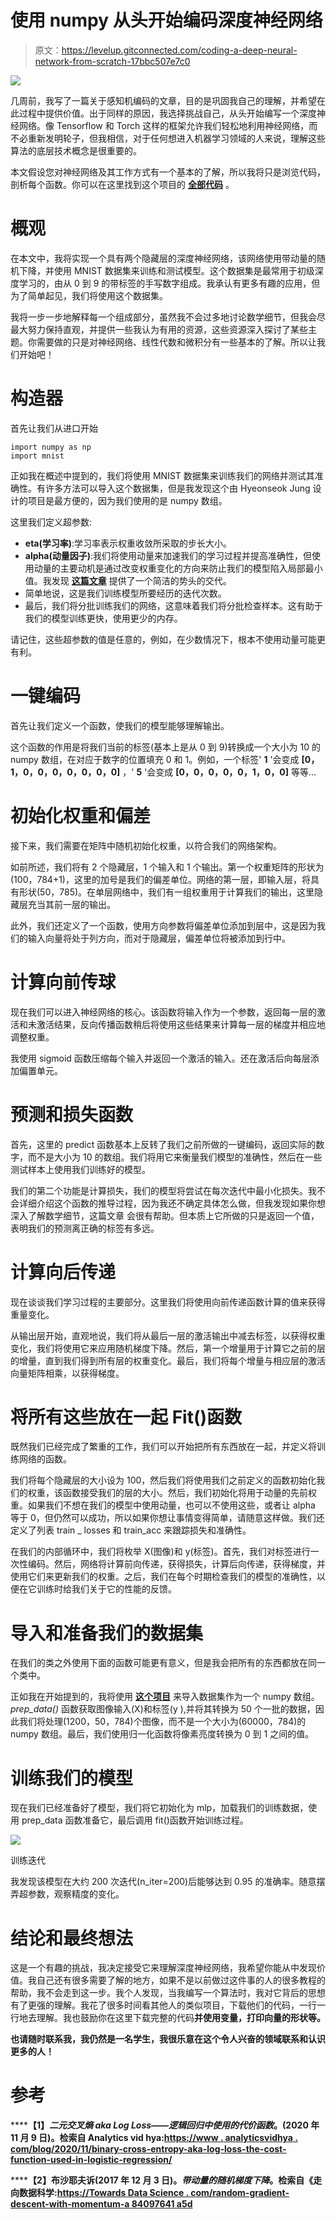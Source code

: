 # 使用 numpy 从头开始编码深度神经网络

> 原文：<https://levelup.gitconnected.com/coding-a-deep-neural-network-from-scratch-17bbc507e7c0>

![](img/0c83c52fb63f85be75bed2c049ba3f15.png)

几周前，我写了一篇关于感知机编码的文章，目的是巩固我自己的理解，并希望在此过程中提供价值。出于同样的原因，我选择挑战自己，从头开始编写一个深度神经网络。像 Tensorflow 和 Torch 这样的框架允许我们轻松地利用神经网络，而不必重新发明轮子，但我相信，对于任何想进入机器学习领域的人来说，理解这些算法的底层技术概念是很重要的。

本文假设您对神经网络及其工作方式有一个基本的了解，所以我将只是浏览代码，剖析每个函数。你可以在这里找到这个项目的 [**全部代码**](https://github.com/mohdabdin/Neural-Network-from-scratch/blob/main/MLP_using_numpy.py) 。

# 概观

在本文中，我将实现一个具有两个隐藏层的深度神经网络，该网络使用带动量的随机下降，并使用 MNIST 数据集来训练和测试模型。这个数据集是最常用于初级深度学习的，由从 0 到 9 的带标签的手写数字组成。我承认有更多有趣的应用，但为了简单起见，我们将使用这个数据集。

我将一步一步地解释每一个组成部分，虽然我不会过多地讨论数学细节，但我会尽最大努力保持直观，并提供一些我认为有用的资源，这些资源深入探讨了某些主题。你需要做的只是对神经网络、线性代数和微积分有一些基本的了解。所以让我们开始吧！

# 构造器

首先让我们从进口开始

```
import numpy as np
import mnist
```

正如我在概述中提到的，我们将使用 MNIST 数据集来训练我们的网络并测试其准确性。有许多方法可以导入这个数据集，但是我发现这个由 Hyeonseok Jung 设计的项目是最方便的，因为我们使用的是 numpy 数组。

这里我们定义超参数:

*   **eta(学习率)**:学习率表示权重收敛所采取的步长大小。
*   **alpha(动量因子)**:我们将使用动量来加速我们的学习过程并提高准确性，但使用动量的主要动机是通过改变权重变化的方向来防止我们的模型陷入局部最小值。我发现 [**这篇文章**](https://towardsdatascience.com/stochastic-gradient-descent-with-momentum-a84097641a5d) 提供了一个简洁的势头的交代。
*   简单地说，这是我们训练模型所要经历的迭代次数。
*   最后，我们将分批训练我们的网络，这意味着我们将分批检查样本。这有助于我们的模型训练更快，使用更少的内存。

请记住，这些超参数的值是任意的，例如，在少数情况下，根本不使用动量可能更有利。

# 一键编码

首先让我们定义一个函数，使我们的模型能够理解输出。

这个函数的作用是将我们当前的标签(基本上是从 0 到 9)转换成一个大小为 10 的 numpy 数组，在对应于数字的位置填充 0 和 1。例如，一个标签' **1** '会变成 **[0，1，0，0，0，0，0，0，0]** ，' **5** '会变成 **[0，0，0，0，0，1，0，0]** 等等…

# 初始化权重和偏差

接下来，我们需要在矩阵中随机初始化权重，以符合我们的网络架构。

如前所述，我们将有 2 个隐藏层，1 个输入和 1 个输出。第一个权重矩阵的形状为(100，784+1)，这里的加号是我们的偏差单位。网络的第一层，即输入层，将具有形状(50，785)。在单层网络中，我们有一组权重用于计算我们的输出，这里隐藏层充当其前一层的输出。

此外，我们还定义了一个函数，使用方向参数将偏差单位添加到层中，这是因为我们的输入向量将处于列方向，而对于隐藏层，偏差单位将被添加到行中。

# 计算向前传球

现在我们可以进入神经网络的核心。该函数将输入作为一个参数，返回每一层的激活和未激活结果，反向传播函数稍后将使用这些结果来计算每一层的梯度并相应地调整权重。

我使用 sigmoid 函数压缩每个输入并返回一个激活的输入。还在激活后向每层添加偏置单元。

# 预测和损失函数

首先，这里的 predict 函数基本上反转了我们之前所做的一键编码，返回实际的数字，而不是大小为 10 的数组。我们将用它来衡量我们模型的准确性，然后在一些测试样本上使用我们训练好的模型。

我们的第二个功能是计算损失，我们的模型将尝试在每次迭代中最小化损失。我不会详细介绍这个函数的推导过程，因为我还不确定具体怎么做，但我发现如果你想深入了解数学细节，这篇文章 会很有帮助。但本质上它所做的只是返回一个值，表明我们的预测离正确的标签有多远。

# **计算向后传递**

现在谈谈我们学习过程的主要部分。这里我们将使用向前传递函数计算的值来获得重量变化。

从输出层开始，直观地说，我们将从最后一层的激活输出中减去标签，以获得权重变化，我们将使用它来应用随机梯度下降。然后，第一个增量用于计算它之前的层的增量，直到我们得到所有层的权重变化。最后，我们将每个增量与相应层的激活向量矩阵相乘，以获得梯度。

# 将所有这些放在一起 Fit()函数

既然我们已经完成了繁重的工作，我们可以开始把所有东西放在一起，并定义将训练网络的函数。

我们将每个隐藏层的大小设为 100，然后我们将使用我们之前定义的函数初始化我们的权重，该函数接受我们的层的大小。然后，我们初始化将用于动量的先前权重。如果我们不想在我们的模型中使用动量，也可以不使用这些，或者让 alpha 等于 0，但仍然可以成功，所以如果你想让事情变得简单，请随意这样做。我们还定义了列表 train _ losses 和 train_acc 来跟踪损失和准确性。

在我们的内部循环中，我们将枚举 X(图像)和 y(标签)。首先，我们对标签进行一次性编码。然后，网络将计算前向传递，获得损失，计算后向传递，获得梯度，并使用它们来更新我们的权重。之后，我们在每个时期检查我们的模型的准确性，以便在它训练时给我们关于它的性能的反馈。

# 导入和准备我们的数据集

在我们的类之外使用下面的函数可能更有意义，但是我会把所有的东西都放在同一个类中。

正如我在开始提到的，我将使用 [**这个项目**](https://github.com/hsjeong5/MNIST-for-Numpy) 来导入数据集作为一个 numpy 数组。 *prep_data()* 函数获取图像输入(X)和标签(y ),并将其转换为 50 个一批的数据，因此我们将处理(1200，50，784)个图像，而不是一个大小为(60000，784)的 numpy 数组。最后，我们使用归一化函数将像素亮度转换为 0 到 1 之间的值。

# 训练我们的模型

现在我们已经准备好了模型，我们将它初始化为 mlp，加载我们的训练数据，使用 prep_data 函数准备它，最后调用 fit()函数开始训练过程。

![](img/986887e4da72019bfcc996e284ff4998.png)

训练迭代

我发现该模型在大约 200 次迭代(n_iter=200)后能够达到 0.95 的准确率。随意摆弄超参数，观察精度的变化。

# 结论和最终想法

这是一个有趣的挑战，我决定接受它来理解深度神经网络，我希望你能从中发现价值。我自己还有很多需要了解的地方，如果不是以前做过这件事的人的很多教程的帮助，我不会走到这一步。我个人发现，当我编写一个算法时，我对它背后的思想有了更强的理解。我花了很多时间看其他人的类似项目，下载他们的代码，一行一行地去理解。我也鼓励你在这里下载完整的代码[](https://github.com/mohdabdin/Neural-Network-from-scratch/blob/main/MLP_using_numpy.py)****并使用变量，打印向量的形状等。****

****也请随时联系我，我仍然是一名学生，我很乐意在这个令人兴奋的领域联系和认识更多的人！****

# ****参考****

******【1】***二元交叉熵 aka Log Loss——逻辑回归中使用的代价函数*。(2020 年 11 月 9 日)。检索自 Analytics vid hya:[https://www . analyticsvidhya . com/blog/2020/11/binary-cross-entropy-aka-log-loss-the-cost-function-used-in-logistic-regression/](https://www.analyticsvidhya.com/blog/2020/11/binary-cross-entropy-aka-log-loss-the-cost-function-used-in-logistic-regression/)****

******【2】**布沙耶夫诉(2017 年 12 月 3 日)。*带动量的随机梯度下降*。检索自《走向数据科学:[https://Towards Data Science . com/random-gradient-descent-with-momentum-a 84097641 a5d](https://towardsdatascience.com/stochastic-gradient-descent-with-momentum-a84097641a5d)****